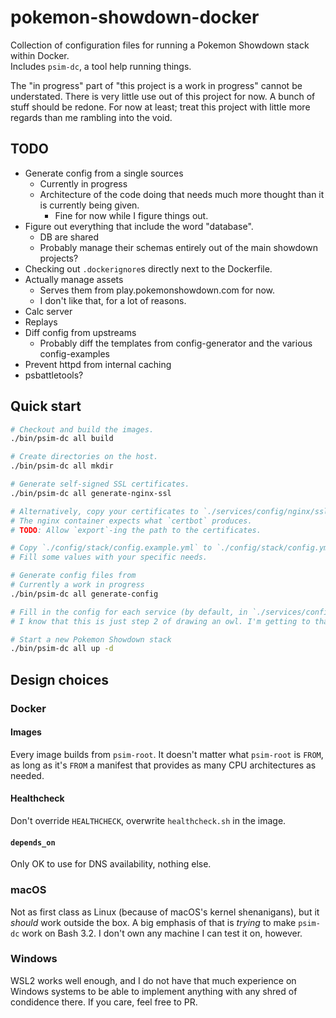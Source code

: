 # pokemon-showdown-docker

Collection of configuration files for running a Pokemon Showdown stack within Docker.  
Includes `psim-dc`, a tool help running things.

The "in progress" part of "this project is a work in progress" cannot be understated.
There is very little use out of this project for now. A bunch of stuff should be redone.
For now at least; treat this project with little more regards than me rambling into the void.

## TODO

- Generate config from a single sources
    - Currently in progress
    - Architecture of the code doing that needs much more thought than it is currently being given.
        - Fine for now while I figure things out. 
- Figure out everything that include the word "database".
    - DB are shared
    - Probably manage their schemas entirely out of the main showdown projects?
- Checking out `.dockerignore`s directly next to the Dockerfile.
- Actually manage assets
    - Serves them from play.pokemonshowdown.com for now.
    - I don't like that, for a lot of reasons.
- Calc server
- Replays
- Diff config from upstreams
    - Probably diff the templates from config-generator and the various config-examples
- Prevent httpd from internal caching
- psbattletools?

## Quick start

```sh
# Checkout and build the images.
./bin/psim-dc all build

# Create directories on the host.
./bin/psim-dc all mkdir

# Generate self-signed SSL certificates.
./bin/psim-dc all generate-nginx-ssl

# Alternatively, copy your certificates to `./services/config/nginx/ssl/`.
# The nginx container expects what `certbot` produces.
# TODO: Allow `export`-ing the path to the certificates.

# Copy `./config/stack/config.example.yml` to `./config/stack/config.yml`.
# Fill some values with your specific needs.

# Generate config files from 
# Currently a work in progress
./bin/psim-dc all generate-config

# Fill in the config for each service (by default, in `./services/config`).
# I know that this is just step 2 of drawing an owl. I'm getting to that.

# Start a new Pokemon Showdown stack
./bin/psim-dc all up -d
```

## Design choices

### Docker
#### Images
Every image builds from `psim-root`. 
It doesn't matter what `psim-root` is `FROM`, as long as it's `FROM` a manifest that provides as many CPU architectures as needed.

#### Healthcheck
Don't override `HEALTHCHECK`, overwrite `healthcheck.sh` in the image.

#### `depends_on`
Only OK to use for DNS availability, nothing else.

### macOS
Not as first class as Linux (because of macOS's kernel shenanigans), but it *should* work outside the box.
A big emphasis of that is *trying* to make `psim-dc` work on Bash 3.2. I don't own any machine I can test it on, however.

### Windows
WSL2 works well enough, and I do not have that much experience on Windows systems to be able to implement anything
with any shred of condidence there. If you care, feel free to PR.
